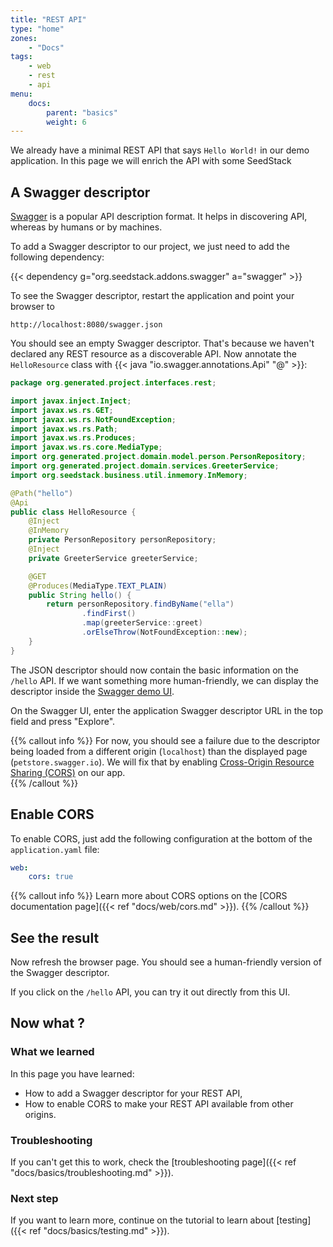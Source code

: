 ```yaml
---
title: "REST API"
type: "home"
zones:
    - "Docs"
tags:
    - web
    - rest
    - api
menu:
    docs:
        parent: "basics"
        weight: 6
---
```


We already have a minimal REST API that says `Hello World!` in our demo application. In this page we will enrich the
API with some SeedStack 
 
## A Swagger descriptor

[Swagger](https://swagger.io/) is a popular API description format. It helps in discovering API, whereas by humans or
by machines.

To add a Swagger descriptor to our project, we just need to add the following dependency:

{{< dependency g="org.seedstack.addons.swagger" a="swagger" >}}    
 
To see the Swagger descriptor, restart the application and point your browser to

```plain
http://localhost:8080/swagger.json
``` 

You should see an empty Swagger descriptor. That's because we haven't declared any REST resource as a discoverable API.
Now annotate the `HelloResource` class with {{< java "io.swagger.annotations.Api" "@" >}}:

```java
package org.generated.project.interfaces.rest;

import javax.inject.Inject;
import javax.ws.rs.GET;
import javax.ws.rs.NotFoundException;
import javax.ws.rs.Path;
import javax.ws.rs.Produces;
import javax.ws.rs.core.MediaType;
import org.generated.project.domain.model.person.PersonRepository;
import org.generated.project.domain.services.GreeterService;
import org.seedstack.business.util.inmemory.InMemory;

@Path("hello")
@Api
public class HelloResource {
    @Inject
    @InMemory
    private PersonRepository personRepository;
    @Inject
    private GreeterService greeterService;

    @GET
    @Produces(MediaType.TEXT_PLAIN)
    public String hello() {
        return personRepository.findByName("ella")
                .findFirst()
                .map(greeterService::greet)
                .orElseThrow(NotFoundException::new);
    }
}
```

The JSON descriptor should now contain the basic information on the `/hello` API. If we want something more human-friendly,
we can display the descriptor inside the [Swagger demo UI](http://petstore.swagger.io/). 

On the Swagger UI, enter the application Swagger descriptor URL in the top field and press "Explore".

{{% callout info %}}
For now, you should see a failure due to the descriptor being loaded from a different origin (`localhost`) than the
displayed page (`petstore.swagger.io`). We will fix that by enabling [Cross-Origin Resource Sharing (CORS)](https://en.wikipedia.org/wiki/Cross-origin_resource_sharing)
on our app.  
{{% /callout %}}

## Enable CORS

To enable CORS, just add the following configuration at the bottom of the `application.yaml` file:

```yaml
web:
    cors: true
```

{{% callout info %}}
Learn more about CORS options on the [CORS documentation page]({{< ref "docs/web/cors.md" >}}). 
{{% /callout %}}

## See the result

Now refresh the browser page. You should see a human-friendly version of the Swagger descriptor.

If you click on the `/hello` API, you can try it out directly from this UI.
 
## Now what ?

### What we learned

In this page you have learned:

* How to add a Swagger descriptor for your REST API,
* How to enable CORS to make your REST API available from other origins. 

### Troubleshooting

If you can't get this to work, check the [troubleshooting page]({{< ref "docs/basics/troubleshooting.md" >}}).

### Next step

If you want to learn more, continue on the tutorial to learn about [testing]({{< ref "docs/basics/testing.md" >}}).


